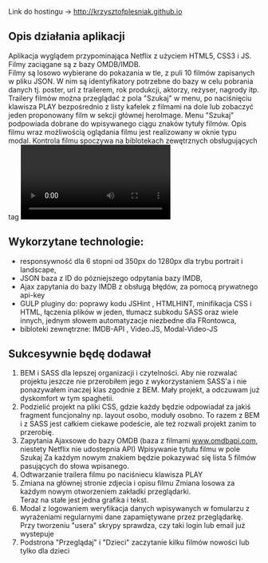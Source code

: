 Link do hostingu -> http://krzysztofplesniak.github.io

Opis działania aplikacji 
---------------------------
Aplikacja wyglądem przypominająca Netflix z użyciem HTML5, CSS3 i JS. Filmy zaciągane są z bazy OMDB/IMDB.  
Filmy są losowo wybierane do pokazania w tle, z puli 10 filmów zapisanych w pliku JSON. W nim są identyfikatory potrzebne do bazy w celu pobrania danych tj. poster, url z trailerem, rok produkcji, aktorzy, reżyser, nagrody  itp. 
Trailery filmów można przeglądać z pola "Szukaj" w menu, po naciśnięciu klawisza PLAY bezpośrednio z listy kafelek z filmami na dole lub zobaczyć jeden proponowany film w sekcji głównej heroImage. Menu "Szukaj" podpowiada dobrane do wpisywanego ciągu znaków tytuły filmów. Opis filmu wraz możliwością oglądania filmu jest realizowany w oknie typu modal. Kontrola filmu spoczywa na biblotekach zewętrznych obsługujących tag <video> i wyświetląjących film w modalu.      

Wykorzytane technologie: 
-------------------------
 - responsywność dla 6 stopni od 350px do 1280px dla trybu portrait i landscape,
 - JSON baza z ID do pózniejszego odpytania bazy IMDB,
 - Ajax zapytania do bazy IMDB z obsługą błędów, za pomocą prywatnego api-key 
 - GULP pluginy do: poprawy kodu JSHint , HTMLHINT, minifikacja CSS i HTML, łączenia plików w jeden, tłumacz subkodu SASS oraz wiele innych, jednym słowem automatyzacje niezbedne dla FRontowca,   
 - bibloteki zewnętrzne: IMDB-API , Video.JS, Modal-Video-JS
 
Sukcesywnie będę dodawał
-------------------------
1. BEM i SASS dla lepszej organizacji i czytelności. Aby nie rozwalać projektu jeszcze nie przerobiłem jego z wykorzystaniem SASS'a i nie ponazywałem inaczej klas zgodnie z BEM. Mały projekt, a odczuwam już dyskomfort w tym spaghetii. 
2. Podzielić projekt na pliki CSS, gdzie każdy będzie odpowiadał za jakiś fragment funcjonalny np. layout  osobo, moduły osobno. To razem z  BEM i z SASS jest całkiem ciekawe podeście, ale też rozwali projekt zanim to przerobię.     
3. Zapytania Ajaxsowe do bazy OMDB (baza z filmami www.omdbapi.com, niestety Netflix nie udostepnia API) 
      Wpisywanie tytułu filmu w pole Szukaj 
      Za każdym nowym znakiem będzie pokazywać się lista 5 filmów pasujących do słowa wpisanego.  
4. Odtwarzanie trailera filmu po naciśniecu klawisza PLAY
5. Zmiana na głównej stronie zdjecia i opisu filmu 
      Zmiana losowa za każdym nowym otworzeniem zakładki przeglądarki.  
      Teraz na stałe jest jedna grafika i tekst.  
6. Modal z logowaniem 
      weryfikacja danych wpisywanych w fomularzu z wyrażeniami regularnymi
      dane zapamiętywane przez przeglądarkę. Przy tworzeniu "usera" skrypy sprawdza, czy taki login lub email już wystepuje
7. Podstrona "Przeglądaj" i "Dzieci"
      zaczytanie kilku filmów nowości lub tylko dla dzieci 
